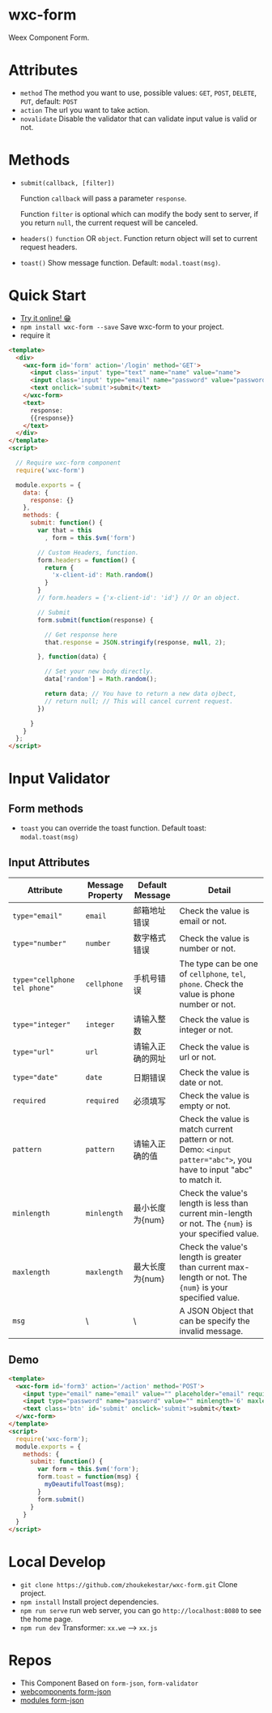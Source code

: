# wxc-form
Weex Component Form.

# Attributes
* `method` The method you want to use, possible values: `GET`, `POST`, `DELETE`, `PUT`, default: `POST`
* `action` The url you want to take action.
* `novalidate` Disable the validator that can validate input value is valid or not.

# Methods
* `submit(callback, [filter])`

  Function `callback` will pass a parameter `response`.

  Function `filter` is optional which can modify the body sent to server, if you return `null`, the current request will be canceled.

* `headers()` `function` OR `object`. Function return object will set to current request headers.
* `toast()` Show message function. Default: `modal.toast(msg)`.

# Quick Start
* [Try it online! 😁](https://zhoukekestar.github.io/wxc-form/public/)
* `npm install wxc-form --save` Save wxc-form to your project.
* require it
```html
<template>
  <div>
    <wxc-form id='form' action='/login' method='GET'>
      <input class='input' type="text" name="name" value="name">
      <input class='input' type="email" name="password" value="password">
      <text onclick='submit'>submit</text>
    </wxc-form>
    <text>
      response:
      {{response}}
    </text>
  </div>
</template>
<script>

  // Require wxc-form component
  require('wxc-form')

  module.exports = {
    data: {
      response: {}
    },
    methods: {
      submit: function() {
        var that = this
          , form = this.$vm('form')

        // Custom Headers, function.
        form.headers = function() {
          return {
            'x-client-id': Math.random()
          }
        }
        // form.headers = {'x-client-id': 'id'} // Or an object.

        // Submit
        form.submit(function(response) {

          // Get response here
          that.response = JSON.stringify(response, null, 2);

        }, function(data) {

          // Set your new body directly.
          data['random'] = Math.random();

          return data; // You have to return a new data ojbect,
          // return null; // This will cancel current request.
        })

      }
    }
  };
</script>
```

# Input Validator

## Form methods
* `toast` you can override the toast function. Default toast: `modal.toast(msg)`

## Input Attributes
| Attribute | Message Property | Default Message | Detail |
| --- | --- | --- | --- |
| `type="email"` | `email` | 邮箱地址错误 | Check the value is email or not. |
| `type="number"`| `number` | 数字格式错误 | Check the value is number or not. |
| `type="cellphone tel phone"` |`cellphone` | 手机号错误 | The type can be one of `cellphone`, `tel`, `phone`. Check the value is phone number or not. |
| `type="integer"` | `integer` | 请输入整数 | Check the value is integer or not. |
| `type="url"` | `url` | 请输入正确的网址 | Check the value is url or not. |
| `type="date"`|`date` | 日期错误 | Check the value is date or not. |
| `required` |`required` | 必须填写 | Check the value is empty or not. |
| `pattern` | `pattern` | 请输入正确的值 | Check the value is match current pattern or not. Demo: `<input patter="abc">`, you have to input "abc" to match it. |
| `minlength` | `minlength`| 最小长度为{num} | Check the value's length is less than current min-length or not. The `{num}` is your specified value. |
| `maxlength` |`maxlength` | 最大长度为{num} | Check the value's length is greater than current max-length or not.  The `{num}` is your specified value. |
| `msg` | \ | \ | A JSON Object that can be specify the invalid message. |

## Demo
```html
<template>
  <wxc-form id='form3' action='/action' method='POST'>
    <input type="email" name="email" value="" placeholder="email" required>
    <input type="password" name="password" value="" minlength='6' maxlength="20" required msg='{"minlength": "Password is too short", "required": "oh! you forget your password"}'>
    <text class='btn' id='submit' onclick='submit'>submit</text>
  </wxc-form>
</template>
<script>
  require('wxc-form');
  module.exports = {
    methods: {
      submit: function() {
        var form = this.$vm('form');
        form.toast = function(msg) {
          myDeautifulToast(msg);
        }
        form.submit()
      }
    }
  }
</script>
```
# Local Develop
* `git clone https://github.com/zhoukekestar/wxc-form.git` Clone project.
* `npm install` Install project dependencies.
* `npm run serve` run web server, you can go `http://localhost:8080` to see the home page.
* `npm run dev` Transformer: `xx.we` --> `xx.js`

# Repos
* This Component Based on `form-json`, `form-validator`
* [webcomponents form-json](https://github.com/zhoukekestar/webcomponents/tree/master/components/form-json)
* [modules form-json](https://github.com/zhoukekestar/modules/tree/master/src/formJSON)
